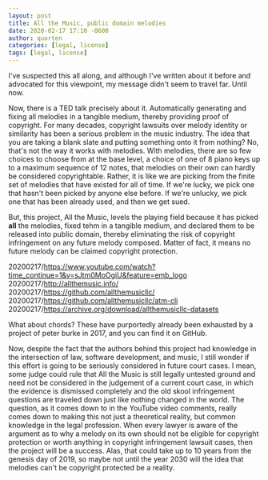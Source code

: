 ```yaml
---
layout: post
title: All the Music, public domain melodies
date: 2020-02-17 17:10 -0600
author: quorten
categories: [legal, license]
tags: [legal, license]
---
```


I've suspected this all along, and although I've written about it
before and advocated for this viewpoint, my message didn't seem to
travel far.  Until now.

Now, there is a TED talk precisely about it.  Automatically generating
and fixing all melodies in a tangible medium, thereby providing proof
of copyright.  For many decades, copyright lawsuits over melody
identity or similarity has been a serious problem in the music
industry.  The idea that you are taking a blank slate and putting
something onto it from nothing?  No, that's not the way it works with
melodies.  With melodies, there are so few choices to choose from at
the base level, a choice of one of 8 piano keys up to a maximum
sequence of 12 notes, that melodies on their own can hardly be
considered copyrightable.  Rather, it is like we are picking from the
finite set of melodies that have existed for all of time.  If we're
lucky, we pick one that hasn't been picked by anyone else before.  If
we're unlucky, we pick one that has been already used, and then we get
sued.

But, this project, All the Music, levels the playing field because it
has picked **all** the melodies, fixed tehm in a tangible medium, and
declared them to be released into public domain, thereby eliminating
the risk of copyright infringement on any future melody composed.
Matter of fact, it means no future melody can be claimed copyright
protection.

<!-- more -->

20200217/https://www.youtube.com/watch?time_continue=1&v=sJtm0MoOgiU&feature=emb_logo  
20200217/http://allthemusic.info/  
20200217/https://github.com/allthemusicllc/  
20200217/https://github.com/allthemusicllc/atm-cli  
20200217/https://archive.org/download/allthemusicllc-datasets

What about chords?  These have purportedly already been exhausted by a
project of peter burke in 2017, and you can find it on GitHub.

Now, despite the fact that the authors behind this project had
knowledge in the intersection of law, software development, and music,
I still wonder if this effort is going to be seriously considered in
future court cases.  I mean, some judge could rule that All the Music
is still legally untested ground and need not be considered in the
judgement of a current court case, in which the evidence is dismissed
completely and the old skool infringement questions are traveled down
just like nothing changed in the world.  The question, as it comes
down to in the YouTube video comments, really comes down to making
this not just a theoretical reality, but common knowledge in the legal
profession.  When every lawyer is aware of the argument as to why a
melody on its own should not be eligible for copyright protection or
worth anything in copyright infringement lawsuit cases, then the
project will be a success.  Alas, that could take up to 10 years from
the genesis day of 2019, so maybe not until the year 2030 will the
idea that melodies can't be copyright protected be a reality.
